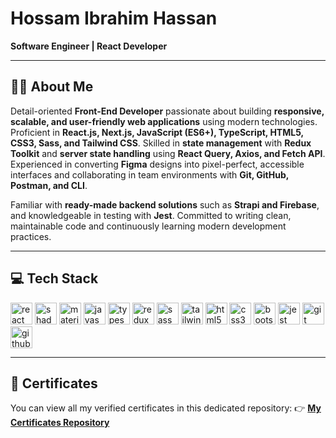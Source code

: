 <h1 align="left">Hossam Ibrahim Hassan</h1>

<p align="left">
   <b>Software Engineer | React Developer</b>
</p>

---

<h2 align="left">👨‍💻 About Me</h2>

<p align="left">
  Detail-oriented <b>Front-End Developer</b> passionate about building <b>responsive, scalable, and user-friendly web applications</b> 
  using modern technologies. Proficient in <b>React.js, Next.js, JavaScript (ES6+), TypeScript, HTML5, CSS3, Sass, and Tailwind CSS</b>. 
  Skilled in <b>state management</b> with <b>Redux Toolkit</b> and <b>server state handling</b> using <b>React Query, Axios, and Fetch API</b>. 
  Experienced in converting <b>Figma</b> designs into pixel-perfect, accessible interfaces and collaborating in team environments with 
  <b>Git, GitHub, Postman, and CLI</b>.
</p>

<p align="left">
  Familiar with <b>ready-made backend solutions</b> such as <b>Strapi and Firebase</b>, and knowledgeable in testing with <b>Jest</b>. 
  Committed to writing clean, maintainable code and continuously learning modern development practices.
</p>

---

<h2 align="left">💻 Tech Stack</h2>

<div align="left">
  <img src="https://img.shields.io/badge/React-20232A?style=for-the-badge&logo=react&logoColor=61DAFB" height="35" alt="react logo" />
  <img src="https://img.shields.io/badge/Shadcn%2FUI-000000?style=for-the-badge&logo=shadcnui&logoColor=white" height="35" alt="shadcn ui logo" />
  <img src="https://img.shields.io/badge/MUI-007FFF?style=for-the-badge&logo=mui&logoColor=white" height="35" alt="material ui logo" />
  <img src="https://img.shields.io/badge/JavaScript-F7DF1E?style=for-the-badge&logo=javascript&logoColor=black" height="35" alt="javascript logo" />
  <img src="https://img.shields.io/badge/TypeScript-3178C6?style=for-the-badge&logo=typescript&logoColor=white" height="35" alt="typescript logo" />
  <img src="https://img.shields.io/badge/Redux-764ABC?style=for-the-badge&logo=redux&logoColor=white" height="35" alt="redux logo" />
  <img src="https://img.shields.io/badge/Sass-CC6699?style=for-the-badge&logo=sass&logoColor=white" height="35" alt="sass logo" />
  <img src="https://img.shields.io/badge/TailwindCSS-06B6D4?style=for-the-badge&logo=tailwindcss&logoColor=white" height="35" alt="tailwind logo" />
  <img src="https://img.shields.io/badge/HTML5-E34F26?style=for-the-badge&logo=html5&logoColor=white" height="35" alt="html5 logo" /> 
  <img src="https://img.shields.io/badge/CSS3-1572B6?style=for-the-badge&logo=css3&logoColor=white" height="35" alt="css3 logo" /> 
  <img src="https://img.shields.io/badge/Bootstrap-7952B3?style=for-the-badge&logo=bootstrap&logoColor=white" height="35" alt="bootstrap logo" />
  <img src="https://img.shields.io/badge/Jest-C21325?style=for-the-badge&logo=jest&logoColor=white" height="35" alt="jest logo" />
  <img src="https://img.shields.io/badge/Git-F05032?style=for-the-badge&logo=git&logoColor=white" height="35" alt="git logo" />
  <img src="https://img.shields.io/badge/GitHub-181717?style=for-the-badge&logo=github&logoColor=white" height="35" alt="github logo" />

   ---

<h2 align="left">📜 Certificates</h2>

<p align="left">
   You can view all my verified certificates in this dedicated repository:  
   👉 <a href="https://github.com/hossam-ibrahim27/My_Certificate##academic-certificate" target="_blank"><b>My Certificates Repository</b></a>

